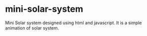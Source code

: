# mini-solar-system
Mini Solar system designed using html and javascript. It is a simple animation of solar system.



